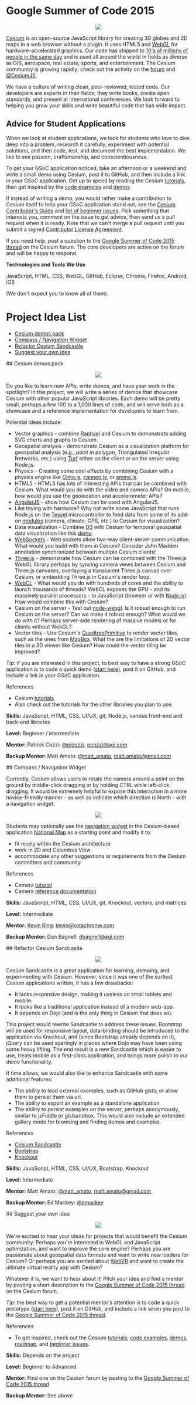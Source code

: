 # Google Summer of Code 2015

<p align="center">
<img src="gsoc/2015/0.png">
</p>

[Cesium](http://cesiumjs.org/) is an open-source JavaScript library for creating 3D globes and 2D maps in a web browser without a plugin. It uses HTML5 and [WebGL](http://www.khronos.org/webgl) for hardware-accelerated graphics.  Our code has shipped to [10's of millions of people in the same day](http://cesiumjs.org/demos/noradtrackssanta.html) and is used all around the world in fields as diverse as GIS, aerospace, real estate, sports, and entertainment.  The Cesium community is growing rapidly; check out the activity on the [forum](http://cesiumjs.org/forum.html) and [@CesiumJS](https://twitter.com/cesiumjs).

We have a culture of writing clean, peer-reviewed, tested code.  Our developers are experts in their fields; they write books, create open standards, and present at international conferences.  We look forward to helping you grow your skills and write beautiful code that has wide impact.

## Advice for Student Applications

When we look at student applications, we look for students who love to dive deep into a problem, research it carefully, experiment with potential solutions, and then code, test, and document the best implementation.  We like to see passion, craftsmanship, and conscientiousness.

To get your GSoC application noticed, take an afternoon or a weekend and write a small demo using Cesium, post it to GitHub, and then include a link in your GSoC application.  Get up to speed by reading the Cesium [tutorials](http://cesiumjs.org/tutorials.html), then get inspired by the [code examples](http://cesiumjs.org/Cesium/Apps/Sandcastle/) and [demos](http://cesiumjs.org/demos.html).

If instead of writing a demo, you would rather make a contribution to Cesium itself to help your GSoC application stand out, see the [Cesium Contributor's Guide](https://github.com/AnalyticalGraphicsInc/cesium/wiki/Contributor%27s-Guide) and [list of beginner issues](https://github.com/AnalyticalGraphicsInc/cesium/issues?q=is%3Aopen+is%3Aissue+label%3Abeginner).  Pick something that interests you, comment on the issue to get advice, then send us a pull request when it is ready.  Note that we can't merge a pull request until you submit a signed [Contributor License Agreement](https://github.com/AnalyticalGraphicsInc/cesium/blob/master/CONTRIBUTING.md).

If you need help, post a question to the [Google Summer of Code 2015 thread](https://groups.google.com/forum/#!topic/cesium-dev/QnOxsA0iwa0) on the Cesium forum.  The core developers are active on the forum and will be happy to respond.

**Technologies and Tools We Use**

JavaScript, HTML, CSS, WebGL, GitHub, Eclipse, Chrome, Firefox, Android, iOS

(We don't expect you to know all of them).

# Project Idea List

* [Cesium demos pack](#demospack)
* [Compass / Navigation Widget](#navigation)
* [Refactor Cesium Sandcastle](#sandcastle)
* [Suggest your own idea](#suggest)

<a name="demospack">
## Cesium demos pack

<p align="center">
<img src="gsoc/2015/1.png">
</p>

Do you like to learn new APIs, write demos, and have your work in the spotlight?  In this project, we will write a series of demos that showcase Cesium with other popular JavaScript libraries.  Each demo will be pretty small, perhaps a few 100 to a 1,000 lines of code, and will serve both as a showcase and a reference implementation for developers to learn from.

Potential ideas include:

* Vector graphics - combine [Raphael](http://raphaeljs.com/) and Cesium to demonstrate adding SVG charts and graphs to Cesium.
* Geospatial analysis - demonstrate Cesium as a visualization platform for geospatial analysis (e.g., point in polygon, Triangulated Irregular Networks, etc.) using [Turf](http://turfjs.org/) either on the client or on the server using Node.js.
* Physics - Creating some cool effects by combining Cesium with a physics engine like [Oimo.js](https://github.com/lo-th/Oimo.js/), [cannon.js](http://schteppe.github.io/cannon.js/), or [ammo.js](https://github.com/kripken/ammo.js/).
* HTML5 - HTML5 has lots of interesting APIs that can be combined with Cesium.  What would you do with the video and camera APIs?  On mobile, how would you use the geolocation and accelerometer APIs?
* [AngularJS](https://angularjs.org/) - show how Cesium can be used with AngularJS.
* Like toying with hardware?  Why not write some JavaScript that runs Node.js on the [Tessel](https://tessel.io/) microcontroller to feed data from some of its add-on [modules](https://tessel.io/modules) (camera, climate, GPS, etc.) to Cesium for visualization?
* Data visualization - Combine [D3](http://d3js.org/) with Cesium for temporal geospatial data visualization like this [demo](http://cesiumjs.org/demos/d3.html).
* [WebSockets](http://www.html5rocks.com/en/tutorials/websockets/basics/) - Web sockets allow two-way client-server communication.  What would you build with them in Cesium?  Consider John Madden annotation synchronized between multiple Cesium clients!
* [Three.js](http://threejs.org/) - demonstrate how Cesium can be combined with the Three.js WebGL library perhaps by syncing camera views between Cesium and Three.js canvases, overlaying a translucent Three.js canvas over Cesium, or embedding Three.js in Cesium's render loop.
* [WebCL](https://www.khronos.org/webcl/) - What would you do with hundreds of cores and the ability to launch thousands of threads?  WebCL exposes the GPU - and its massively parallel processors - to JavaScript (browser or with [Node.js](https://www.npmjs.com/package/node-webcl)).  How would combine this with Cesium?  
* Cesium on the server - Test out [node-webgl](https://www.npmjs.com/package/node-webgl).  Is it robust enough to run Cesium on the server?  Can we make it robust enough?  What would we do with it?  Perhaps server-side rendering of massive models or for clients without WebGL?
* Vector tiles - Use Cesium's [QuadtreePrimitive](https://github.com/AnalyticalGraphicsInc/cesium/blob/master/Source/Scene/QuadtreePrimitive.js) to render vector tiles, such as the ones from [MapBox](https://www.mapbox.com/blog/vector-tiles/).  What the are the limitations of 2D vector tiles in a 3D viewer like Cesium?  How could the vector tiling be improved?

_Tip_: if you are interested in this project, to best way to have a strong GSoC application is to code a quick demo ([start here](http://cesiumjs.org/2013/04/12/Cesium-up-and-running/)), post it on GitHub, and include a link in your GSoC application.

References
* Cesium [tutorials](http://cesiumjs.org/tutorials.html)
* Also check out the tutorials for the other libraries you plan to use.

**Skills:** JavaScript, HTML, CSS, UI/UX, git, Node.js, various front-end and back-end libraries

**Level:** Beginner / Intermediate

**Mentor:** Patrick Cozzi: [@pjcozzi](https://twitter.com/pjcozzi), pcozzi@agi.com

**Backup Mentor:** Matt Amato: [@matt_amato](https://twitter.com/matt_amato), matt.amato@gmail.com

<a name="navigation">
## Compass / Navigation Widget

Currently, Cesium allows users to rotate the camera around a point on the ground by middle-click dragging or by holding CTRL while left-click dragging.  It would be extremely helpful to expose this interaction in a more novice-friendly manner - as well as indicate which direction is North - with a navigation widget.

<p align="center">
<img src="gsoc/2015/compass.png">
</p>

Students may optionally use the [navigation widget](https://github.com/NICTA/nationalmap/blob/master/src/ViewModels/NavigationViewModel.js) in the Cesium-based application [National Map](http://nationalmap.nicta.com.au) as a starting point and modify it to:

* fit nicely within the Cesium architecture
* work in 2D and Columbus View
* accommodate any other suggestions or requirements from the Cesium committers and community

References
* Camera [tutorial](http://cesiumjs.org/2013/02/13/Cesium-Camera-Tutorial/)
* Camera [reference documentation](http://cesiumjs.org/Cesium/Build/Documentation/Camera.html?classFilter=Camera)

**Skills:** JavaScript, HTML, CSS, UI/UX, git, Knockout, vectors, and matrices

**Level:** Intermediate

**Mentor:** [Kevin Ring](http://www.kotachrome.com/kevin): kevin@kotachrome.com

**Backup Mentor:** Dan Bagnell: dbagnell@agi.com

<a name="sandcastle">
## Refactor Cesium Sandcastle

<p align="center">
<img src="gsoc/2015/sandcastle.png">
</p>

Cesium Sandcastle is a great application for learning, demoing, and experimenting with Cesium. However, since it was one of the earliest Cesium applications written, it has a few drawbacks:

  * It lacks responsive design, making it useless on small tablets and mobile.
  * It looks like a traditional application instead of a modern web-app.
  * It depends on Dojo (and is the only thing in Cesium that does so).

This project would rewrite Sandcastle to address these issues.  Bootstrap will be used for responsive layout, data-binding should be introduced to the application via Knockout, and (since Bootstrap already depends on it), jQuery can be used sparingly in places where Dojo may have been using some heavy lifting.  The end result is a new Sandcastle which is easier to use, treats mobile as a first-class application, and brings more polish to our demo functionality.

If time allows, we would also like to enhance Sandcastle with some additional features:

  * The ability to load external examples, such as GitHub gists, or allow them to persist them via url.
  * The ability to export an example as a standalone application
  * The ability to persist examples on the server, perhaps anonymously, similar to jsFiddle or glslsandbox.  This would also include an extended gallery mode for browsing and finding demos and examples.

References
* [Cesium Sandcastle](http://cesiumjs.org/Cesium/Apps/Sandcastle/index.html)
* [Bootstrap](http://getbootstrap.com/)
* [Knockout](http://knockoutjs.com/)

**Skills:** JavaScript, HTML, CSS, UI/UX, Bootstrap, Knockout

**Level:** Intermediate

**Mentor:** Matt Amato: [@matt_amato](https://twitter.com/matt_amato), matt.amato@gmail.com

**Backup Mentor:** Ed Mackey: [@emackey](http://twitter.com/emackey)

<a name="suggest">
## Suggest your own idea

<p align="center">
<img src="gsoc/2015/2.png">
</p>

We're excited to hear your ideas for projects that would benefit the Cesium community.  Perhaps you're interested in WebGL and JavaScript optimization, and want to improve the core engine?  Perhaps you are passionate about geospatial data formats and want to write new loaders for Cesium?  Or perhaps you are excited about [WebVR](http://mozvr.com/posts/webvr-lands-in-nightly/) and want to create the ultimate virtual reality app with Cesium?

Whatever it is, we want to hear about it!  Pitch your idea and find a mentor by posting a short description to the [Google Summer of Code 2015 thread](https://groups.google.com/forum/#!topic/cesium-dev/QnOxsA0iwa0) on the Cesium forum.

_Tip_: the best way to get a potential mentor's attention is to code a quick prototype ([start here](http://cesiumjs.org/2013/04/12/Cesium-up-and-running/)), post it on GitHub, and include a link when you post to the [Google Summer of Code 2015 thread](https://groups.google.com/forum/#!topic/cesium-dev/QnOxsA0iwa0).

References
* To get inspired, check out the Cesium [tutorials](http://cesiumjs.org/tutorials.html), [code examples](http://cesiumjs.org/Cesium/Apps/Sandcastle/), [demos](http://cesiumjs.org/demos.html), [roadmap](https://github.com/AnalyticalGraphicsInc/cesium/wiki/Roadmap), and [beginner issues](https://github.com/AnalyticalGraphicsInc/cesium/labels/beginner).

**Skills:** Depends on the project

**Level:** Beginner to Advanced

**Mentor:** Find one on the Cesium forum by posting to the [Google Summer of Code 2015 thread](https://groups.google.com/forum/#!topic/cesium-dev/QnOxsA0iwa0)

**Backup Mentor:** See above
